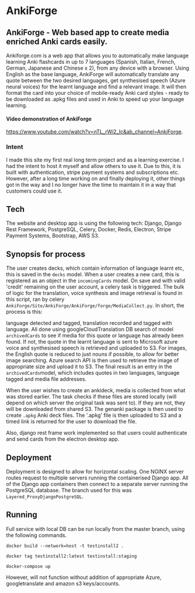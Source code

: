 # AnkiForge
## AnkiForge - Web based app to create media enriched Anki cards easily.
 Ankiforge.com is a web app that allows you to automatically make language learning Anki flashcards in up to 7 languages (Spanish, Italian, French, German, Japanese and Chinese x 2), from any device with a browser. Using English as the base language, AnkiForge will automatically translate any quote between the two desired languages, get synthesised speech (Azure neural voices) for the learnt language and find a relevant image. It will then format the card into your choice of mobile-ready Anki card styles - ready to be downloaded as .apkg files and used in Anki to speed up your language learning.
 
 #### Video demonstration of AnkiForge
 https://www.youtube.com/watch?v=nTL_rWi2_Ic&ab_channel=AnkiForge.
 
 ### Intent

I made this site my first real long term project and as a learning exercise. I had the intent to host it myself and allow others to use it. Due to this, it is built with authentication, stripe payment systems and subscriptions etc. However, after a long time working on and finally deploying it, other things got in the way and I no longer have the time to maintain it in a way that customers could use it.

## Tech
The website and desktop app is using the following tech: Django, Django Rest Framework, PostgreSQL, Celery, Docker, Redis, Electron, Stripe Payment Systems, Bootstrap, AWS S3.

## Synopsis for process
The user creates decks, which contain information of language learnt etc, this is saved in the `decks` model. When a user creates a new card, this is registered as an object in the `incomingCards` model. 
On save and with valid 'credit' remaining on the user account, a celery task is triggered. The bulk of logic for the translation, voice synthesis and image retrieval is found in this script, ran by celery `AnkiForge/Site/AnkiForge/AnkiForge/forge/MediaCollect.py`. In short, the process is this:

language detected and tagged, translation recorded and tagged with language. All done using googleCloudTranslation DB search of model `archivedCards` to see if media for this quote or language has already been found. If not, the quote in the learnt language is sent to Microsoft azure voice and synthesised speech is retrieved and uploaded to S3. For images, the English quote is reduced to just nouns if possible, to allow for better image searching. Azure search API is then used to retrieve the image of appropriate size and upload it to S3. The final result is an entry in the `archivedCards`model, which includes quotes in two languages, language tagged and media file addresses. 

When the user wishes to create an ankideck, media is collected from what was stored earlier. The task checks if these files are stored locally (will depend on which server the original task was sent to). If they are not, they will be downloaded from shared S3. The genanki package is then used to create `.apkg` Anki deck files. The '.apkg' file is then uploaded to S3 and a timed link is returned for the user to download the file.

Also, django rest frame work implemented so that users could authenticate and send cards from the electron desktop app. 

## Deployment

Deployment is designed to allow for horizontal scaling. One NGINX server routes request to multiple servers running the containerised Django app. All of the Django app containers then connect to a separate server running the PostgreSQL database. The branch used for this was `Layered_ProxyDjangoPostgreSQL`.

## Running

Full service with local DB can be run locally from the master branch, using the following commands.

`docker build --network=host -t testinstall2 .`

`docker tag testinstall2:latest testinstall:staging`

`docker-compose up`

However, will not function without addition of appropriate Azure, googletranslate and amazon s3 keys/accounts.
